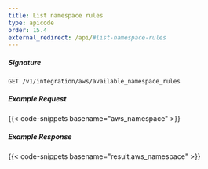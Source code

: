```yaml
---
title: List namespace rules
type: apicode
order: 15.4
external_redirect: /api/#list-namespace-rules
---
```


##### Signature

`GET /v1/integration/aws/available_namespace_rules`

##### Example Request
{{< code-snippets basename="aws_namespace" >}}

##### Example Response
{{< code-snippets basename="result.aws_namespace" >}}
